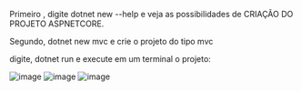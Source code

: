 Primeiro , digite  dotnet new --help e veja as possibilidades de CRIAÇÃO DO PROJETO ASPNETCORE.

Segundo, dotnet new mvc e crie o projeto do tipo mvc

digite, dotnet run e execute em um terminal o projeto:

![image](https://github.com/Erickrio/aspcore-basic/assets/43687406/413f7a74-1b72-4f57-becb-6fa5639c8608)
![image](https://github.com/Erickrio/aspcore-basic/assets/43687406/413f7a74-1b72-4f57-becb-6fa5639c8608)
![image](https://github.com/Erickrio/aspcore-basic/assets/43687406/413f7a74-1b72-4f57-becb-6fa5639c8608)
